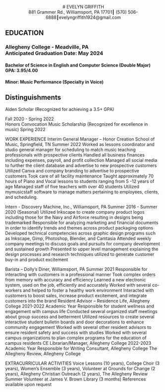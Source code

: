 
<div align="center"># EVELYN GRIFFITH</div>

<div align="center">881 Grammer Rd., Williamsport, PA 17701┃ (570) 506-6888┃evelyngriffith1924@gmail.com</div>

## EDUCATION
### Allegheny College - Meadville, PA 	<div align= "left">Anticipated Graduation Date: May 2024</div>
#### Bachelor of Science in English and Computer Science (Double Major) 	<div align="left">GPA: 3.95/4.00</div>
#### Minor: Music Performance (Specialty in Voice)   

## Distinguishments
Alden Scholar (Recognized for achieving a 3.5+ GPA)	<div align="left">Fall 2020 - Spring 2022</div>
Honors Convocation Music Scholarship (Recognized for excellence in music)	Spring 2022

WORK EXPERIENCE
Interim General Manager – Honor Creation School of Music, Springfield, TN   	                            Summer 2022
Worked as lessons coordinator and studio general manager for scheduling to match music teaching professionals with prospective clients
Handled all business finances including expenses, payroll, and profit collection
Managed all social media to further the client database and advertise to new prospective customers
Utilized Canva and company branding to advertise to prospective customers
Took care of all facility maintenance
Taught approximately 70 hours of Piano and Vocal lessons to students ranging from 5 -12 years of age
Managed staff of five teachers with over 40 students
Utilized mymusicstaff software to manage matters pertaining to employees, clients, and scheduling. 

Intern - Discovery Machine, Inc., Williamsport, PA   		         Summer 2016 - Summer 2020 (Seasonal)
Utilized Inkscape to create company product logos including those for the Navy and Airforce resulting in designs being trademarked 
Responsible for analyzing marketing and financial documents in order to identify trends and themes across product packaging options  
Developed technical competencies across graphic design programs such as Inkscape, Gimp, Photoshop, Blender, and Camtasia
Attended weekly company meetings to discuss goals and pursuits for company development and sustained growth
Presented to upper level management explaining the design processes and research techniques utilized to generate customer buy-in and product excitement 

Barista – Dolly’s Diner, Williamsport, PA							Summer 2021
Responsible for interacting with customers in a professional manner
Took complex orders from memory with accuracy and efficiency
Learned a new electronic system, used on the job, efficiently and accurately
Worked with several co-workers and helped to foster a healthy work environment
Interacted with customers to boost sales, increase product excitement, and integrate customers into the brand
Resident Advisor – Residence Life, Allegheny College 				       2021-2022 Academic Year
Responsible for student wellness and engagement with campus life
Conducted several organized staff meetings about group success and betterment
Utilized resources to create several interactive student bulletin boards and door decorations to enhance community engagement
Worked with several other resident advisors to ensure resident safety and success with studies
Worked with several campus organizations to plan complex programs for the education of campus residents
CE Librarian/Manager, Allegheny College 		                           2022-2023 Academic Year
Responsible for 
Writing Consultant, Allegheny College
The Allegheny Review, Allegheny College


EXTRACURRICULAR ACTIVITIES
Voice Lessons (10 years), College Choir (3 years), Women’s Ensemble (3 years), Volunteer at Grounds for Change (2 years), Allegheny Christian Outreach (2 years), The Allegheny Review Summer Volunteer at James V. Brown Library (3 months)
References available upon request	




